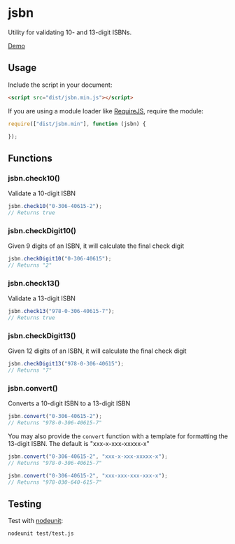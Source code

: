 # jsbn

Utility for validating 10- and 13-digit ISBNs.

[Demo](http://kevinselwyn.com/jsbn/)

## Usage

Include the script in your document:

```html
<script src="dist/jsbn.min.js"></script>
```

If you are using a module loader like [RequireJS](http://requirejs.org), require the module:

```js
require(["dist/jsbn.min"], function (jsbn) {

});
```

## Functions

### jsbn.check10()

Validate a 10-digit ISBN

```js
jsbn.check10("0-306-40615-2");
// Returns true
```

### jsbn.checkDigit10()

Given 9 digits of an ISBN, it will calculate the final check digit

```js
jsbn.checkDigit10("0-306-40615");
// Returns "2"
```

### jsbn.check13()

Validate a 13-digit ISBN

```js
jsbn.check13("978-0-306-40615-7");
// Returns true
```

### jsbn.checkDigit13()

Given 12 digits of an ISBN, it will calculate the final check digit

```js
jsbn.checkDigit13("978-0-306-40615");
// Returns "7"
```

### jsbn.convert()

Converts a 10-digit ISBN to a 13-digit ISBN

```js
jsbn.convert("0-306-40615-2");
// Returns "978-0-306-40615-7"
```

You may also provide the `convert` function with a template for formatting the 13-digit ISBN. The default is "xxx-x-xxx-xxxxx-x"

```js
jsbn.convert("0-306-40615-2", "xxx-x-xxx-xxxxx-x");
// Returns "978-0-306-40615-7"

jsbn.convert("0-306-40615-2", "xxx-xxx-xxx-xxx-x");
// Returns "978-030-640-615-7"
```

## Testing

Test with [nodeunit](https://github.com/caolan/nodeunit):

```bash
nodeunit test/test.js
```
